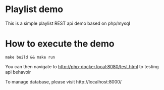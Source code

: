 # Playlist demo
This is a simple playlist REST api demo based on php/mysql

# How to execute the demo

```
make build && make run
```

You can then navigate to http://php-docker.local:8080/test.html to testing api behavoir

To manage database, please visit http://localhost:8000/ 
